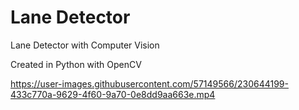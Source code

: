 # Lane Detector

Lane Detector with Computer Vision

Created in Python with OpenCV

https://user-images.githubusercontent.com/57149566/230644199-433c770a-9629-4f60-9a70-0e8dd9aa663e.mp4

